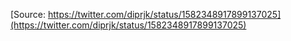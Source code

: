 [Source: https://twitter.com/diprjk/status/1582348917899137025](https://twitter.com/diprjk/status/1582348917899137025)